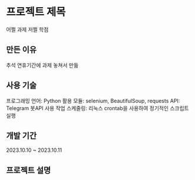 # 프로젝트 제목 
어쩔 과제 저쩔 학점 

## 만든 이유 
추석 연휴기간에 과제 놓쳐서 만듦

## 사용 기술
프로그래밍 언어: Python
활용 모듈: selenium, BeautifulSoup, requests
API: Telegram 봇API 사용
작업 스케줄링: 리눅스 crontab을 사용하여 정기적인 스크립트 실행 

## 개발 기간
2023.10.10 ~ 2023.10.11

## 프로젝트 설명  
